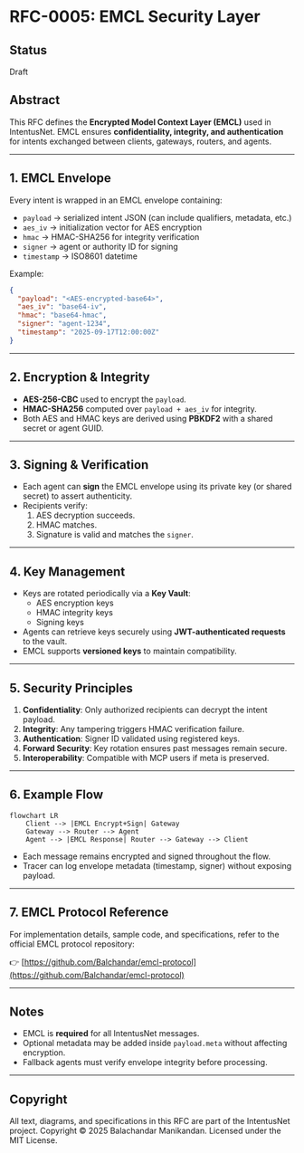 # RFC-0005: EMCL Security Layer

## Status
Draft

## Abstract
This RFC defines the **Encrypted Model Context Layer (EMCL)** used in IntentusNet. EMCL ensures **confidentiality, integrity, and authentication** for intents exchanged between clients, gateways, routers, and agents.

---

## 1. EMCL Envelope

Every intent is wrapped in an EMCL envelope containing:

- `payload` → serialized intent JSON (can include qualifiers, metadata, etc.)
- `aes_iv` → initialization vector for AES encryption
- `hmac` → HMAC-SHA256 for integrity verification
- `signer` → agent or authority ID for signing
- `timestamp` → ISO8601 datetime

Example:

```json
{
  "payload": "<AES-encrypted-base64>",
  "aes_iv": "base64-iv",
  "hmac": "base64-hmac",
  "signer": "agent-1234",
  "timestamp": "2025-09-17T12:00:00Z"
}
```

---

## 2. Encryption & Integrity

- **AES-256-CBC** used to encrypt the `payload`.
- **HMAC-SHA256** computed over `payload + aes_iv` for integrity.
- Both AES and HMAC keys are derived using **PBKDF2** with a shared secret or agent GUID.

---

## 3. Signing & Verification

- Each agent can **sign** the EMCL envelope using its private key (or shared secret) to assert authenticity.
- Recipients verify:
  1. AES decryption succeeds.
  2. HMAC matches.
  3. Signature is valid and matches the `signer`.

---

## 4. Key Management

- Keys are rotated periodically via a **Key Vault**:
  - AES encryption keys
  - HMAC integrity keys
  - Signing keys
- Agents can retrieve keys securely using **JWT-authenticated requests** to the vault.
- EMCL supports **versioned keys** to maintain compatibility.

---

## 5. Security Principles

1. **Confidentiality**: Only authorized recipients can decrypt the intent payload.
2. **Integrity**: Any tampering triggers HMAC verification failure.
3. **Authentication**: Signer ID validated using registered keys.
4. **Forward Security**: Key rotation ensures past messages remain secure.
5. **Interoperability**: Compatible with MCP users if meta is preserved.

---

## 6. Example Flow

```mermaid
flowchart LR
    Client --> |EMCL Encrypt+Sign| Gateway
    Gateway --> Router --> Agent
    Agent --> |EMCL Response| Router --> Gateway --> Client
```

- Each message remains encrypted and signed throughout the flow.
- Tracer can log envelope metadata (timestamp, signer) without exposing payload.

---

## 7. EMCL Protocol Reference

For implementation details, sample code, and specifications, refer to the official EMCL protocol repository:

👉 [https://github.com/Balchandar/emcl-protocol](https://github.com/Balchandar/emcl-protocol)

---

## Notes

- EMCL is **required** for all IntentusNet messages.
- Optional metadata may be added inside `payload.meta` without affecting encryption.
- Fallback agents must verify envelope integrity before processing.

---

## Copyright
All text, diagrams, and specifications in this RFC are part of the IntentusNet project.
Copyright © 2025 Balachandar Manikandan.
Licensed under the MIT License.
